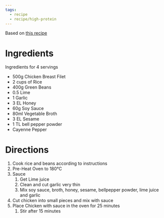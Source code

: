 ```yaml
---
tags:
  - recipe
  - recipe/high-protein
---
```


Based on [this recipe](https://www.rewe.de/rezepte/haehnchen-bowl-basmati-reis-brechbohnen/)

# Ingredients

Ingredients for 4 servings
- 500g Chicken Breast Filet
- 2 cups of Rice
- 400g Green Beans
- 0.5 Lime
- 1 Garlic
- 3 EL Honey
- 60g Soy Sauce
- 80ml Vegetable Broth
- 3 EL Sesame
- 1 TL bell pepper powder
- Cayenne Pepper

# Directions

1. Cook rice and beans according to instructions
2. Pre-Heat Oven to 180°C
3. Sauce
	1. Get Lime juice
	2. Clean and cut garlic very thin
	3. Mix soy sauce, broth, honey, sesame, bellpepper powder, lime juice and garlic
4. Cut chicken into small pieces and mix with sauce
5. Place Chicken with sauce in the oven for 25 minutes
	1. Stir after 15 minutes
